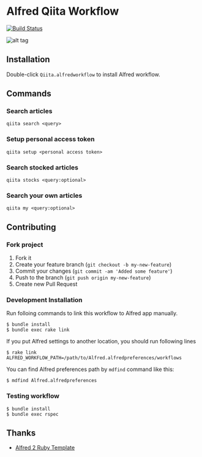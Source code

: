 # Alfred Qiita Workflow

[![Build Status](https://travis-ci.org/uetchy/alfred-qiita-workflow.svg?branch=master)](https://travis-ci.org/uetchy/alfred-qiita-workflow)

![alt tag](https://raw.github.com/uetchy/alfred-qiita-workflow/master/screenshots/qiita-workflow.png)

## Installation

Double-click `Qiita.alfredworkflow` to install Alfred workflow.

## Commands

### Search articles

```
qiita search <query>
```

### Setup personal access token

```
qiita setup <personal access token>
```

### Search stocked articles

```
qiita stocks <query:optional>
```

### Search your own articles

```
qiita my <query:optional>
```

## Contributing

### Fork project

1. Fork it
2. Create your feature branch (`git checkout -b my-new-feature`)
3. Commit your changes (`git commit -am 'Added some feature'`)
4. Push to the branch (`git push origin my-new-feature`)
5. Create new Pull Request

### Development Installation

Run folloing commands to link this workflow to Alfred app manually.

```
$ bundle install
$ bundle exec rake link
```

If you put Alfred settings to another location, you should run following lines

```
$ rake link ALFRED_WORKFLOW_PATH=/path/to/Alfred.alfredpreferences/workflows
```

You can find Alfred preferences path by `mdfind` command like this:

```
$ mdfind Alfred.alfredpreferences
```

### Testing workflow
```
$ bundle install
$ bundle exec rspec
```


## Thanks

- [Alfred 2 Ruby Template](https://github.com/zhaocai/alfred2-ruby-template)
